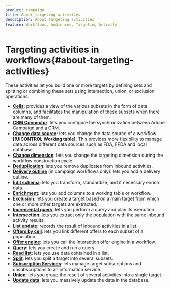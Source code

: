 ```yaml
---
product: campaign
title: About targeting activities
description: About targeting activities
feature: Workflows, Audiences, Targeting Activity
---
```

# Targeting activities in workflows{#about-targeting-activities}

These activities let you build one or more targets by defining sets and splitting or combining these sets using intersection, union, or exclusion operations.

* **[Cells](cells.md)**: provides a view of the various subsets in the form of data columns, and facilitates the manipulation of these subsets when there are many of them.
* **[CRM Connector](crm-connector.md)**: lets you configure the synchronization between Adobe Campaign and a CRM. 
* **[Change data source](change-data-source.md)**: lets you change the data source of a workflow **[!UICONTROL Working table]**. This provides more flexibility to manage data across different data sources such as FDA, FFDA and local database.
* **[Change dimension](change-dimension.md)**: lets you change the targeting dimension during the workflow construction cycle.
* **[Deduplication](deduplication.md)**: lets you remove duplicates from inbound activities. 
* **[Delivery outline](delivery-outline.md)** (in campaign workflows only): lets you add a delivery outline. 
* **[Edit schema](edit-schema.md)**: lets you transform, standardize, and if necessary enrich data.
* **[Enrichment](enrichment.md)**: lets you add columns to a working table or workflow.
* **[Exclusion](exclusion.md)**: lets you create a target based on a main target from which one or more other targets are extracted.
* **[Incremental query](incremental-query.md)**: lets you perform a query and plan its execution. 
* **[Intersection](intersection.md)**: lets you extract only the population with the same inbound activity results.
* **[List update](list-update.md)**: records the result of inbound activities in a list. 
* **[Offers by cell](offers-by-cell.md)**: lets you link different offers to each subset of a population.
* **[Offer engine](offer-engine.md)**: lets you call the Interaction offer engine in a workflow.
* **[Query](query.md)**: lets you create and run a query. 
* **[Read list](read-list.md)**: lets you use data contained in a list.
* **[Split](split.md)**: lets you split a target into several subsets.
* **[Subscription Services](subscription-services.md)**: lets manage target subscriptions and unsubscriptions to an information service.
* **[Union](union.md)**: lets you group the result of several activities into a single target.
* **[Update data](update-data.md)**: lets you massively update the data in the database.

